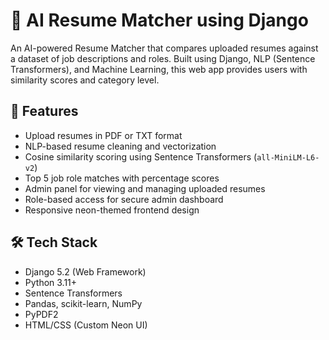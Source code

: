 # 💼 AI Resume Matcher using Django
An AI-powered Resume Matcher that compares uploaded resumes against a dataset of job descriptions and roles. Built using Django, NLP (Sentence Transformers), and Machine Learning, this web app provides users with similarity scores and category level.

## 🔑 Features
- Upload resumes in PDF or TXT format
- NLP-based resume cleaning and vectorization
- Cosine similarity scoring using Sentence Transformers (`all-MiniLM-L6-v2`)
- Top 5 job role matches with percentage scores
- Admin panel for viewing and managing uploaded resumes
- Role-based access for secure admin dashboard
- Responsive neon-themed frontend design

## 🛠 Tech Stack
- Django 5.2 (Web Framework)
- Python 3.11+
- Sentence Transformers
- Pandas, scikit-learn, NumPy
- PyPDF2
- HTML/CSS (Custom Neon UI)

